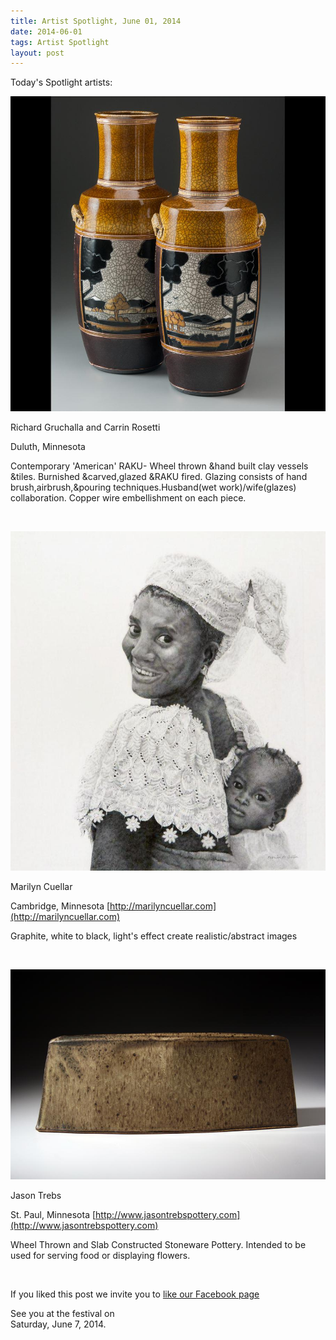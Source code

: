 ```yaml
---
title: Artist Spotlight, June 01, 2014
date: 2014-06-01
tags: Artist Spotlight
layout: post
---
```


Today's Spotlight artists:

![Richard Gruchalla and Carrin Rosetti](/images/2014/posts/128747.508465.jpg)

Richard Gruchalla and Carrin Rosetti

Duluth, Minnesota []()

Contemporary 'American' RAKU- Wheel thrown &hand built clay vessels &tiles. Burnished &carved,glazed &RAKU fired. Glazing consists of hand brush,airbrush,&pouring techniques.Husband(wet work)/wife(glazes) collaboration. Copper wire embellishment on each piece.

&nbsp;

![Marilyn Cuellar](/images/2014/posts/120916.531837.jpg)

Marilyn Cuellar

Cambridge, Minnesota [http://marilyncuellar.com](http://marilyncuellar.com)

Graphite, white to black, light's effect create realistic/abstract images

&nbsp;

![Jason Trebs](/images/2014/posts/118005.522263.jpg)

Jason Trebs

St. Paul, Minnesota [http://www.jasontrebspottery.com](http://www.jasontrebspottery.com)

Wheel Thrown and Slab Constructed Stoneware Pottery. Intended to be used for serving food or displaying flowers.  

&nbsp;

If you liked this post we invite you to 
[like our Facebook page](https://www.facebook.com/SAPArtsFestival)

See you at the festival on  
Saturday, June 7, 2014.
